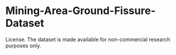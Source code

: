# Mining-Area-Ground-Fissure-Dataset
License.
The dataset is made available for non-commercial research purposes only.
